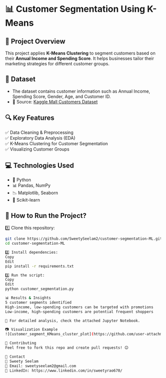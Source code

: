 # 📊 Customer Segmentation Using K-Means

## 📝 Project Overview
This project applies **K-Means Clustering** to segment customers based on their **Annual Income and Spending Score**. It helps businesses tailor their marketing strategies for different customer groups.

## 📂 Dataset
- The dataset contains customer information such as Annual Income, Spending Score, Gender, Age, and Customer ID.
- 📄 Source: [Kaggle Mall Customers Dataset](https://www.kaggle.com/vjchoudhary7/customer-segmentation-tutorial-in-python)

## 🔍 Key Features
✅ Data Cleaning & Preprocessing  
✅ Exploratory Data Analysis (EDA)  
✅ K-Means Clustering for Customer Segmentation  
✅ Visualizing Customer Groups  

## 💻 Technologies Used
- 🐍 Python  
- 📊 Pandas, NumPy  
- 📉 Matplotlib, Seaborn  
- 📡 Scikit-learn  

## 📜 How to Run the Project?
1️⃣ Clone this repository:  
   ```bash
   git clone https://github.com/SweetySeelam2/customer-segmentation-ML.git
   cd customer-segmentation-ML

2️⃣ Install dependencies:
Copy
Edit
pip install -r requirements.txt

3️⃣ Run the script:
Copy
Edit
python customer_segmentation.py

📊 Results & Insights
   5 customer segments identified
   High-income, low-spending customers can be targeted with promotions
   Low-income, high-spending customers are potential frequent shoppers

📌 For detailed analysis, check the attached Jupyter Notebook.

📷 Visualization Example
![Customer_segment_KMeans_cluster_plot](https://github.com/user-attachments/assets/4aad82c4-b9a3-4d0a-b7e5-9aae31b63f39)

🤝 Contributing
Feel free to fork this repo and create pull requests! 😊

📩 Contact
👤 Sweety Seelam
📧 Email: sweetyseelam2@gmail.com
🔗 LinkedIn: https://www.linkedin.com/in/sweetyrao670/
